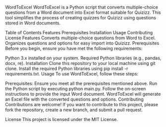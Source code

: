 WordToExcel
WordToExcel is a Python script that converts multiple-choice questions from a Word document into Excel format suitable for Quizizz. This tool simplifies the process of creating quizzes for Quizizz using questions stored in Word documents.

Table of Contents
Features
Prerequisites
Installation
Usage
Contributing
License
Features
Converts multiple-choice questions from Word to Excel.
Organizes questions and options for easy import into Quizizz.
Prerequisites
Before you begin, ensure you have met the following requirements:

Python 3.x installed on your system.
Required Python libraries (e.g., pandas, docx, re).
Installation
Clone this repository to your local machine using git clone.
Install the required Python libraries using pip install -r requirements.txt.
Usage
To use WordToExcel, follow these steps:

Prerequisites: Ensure you meet all the prerequisites mentioned above.
Run the Python script by executing python main.py.
Follow the on-screen instructions to provide the input Word document.
WordToExcel will generate an Excel file with the converted questions and options.
Contributing
Contributions are welcome! If you want to contribute to this project, please fork the repository, create a new branch, and submit a pull request.

License
This project is licensed under the MIT License.
